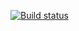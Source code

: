 [![Build status](https://ci.appveyor.com/api/projects/status/ik7r3klwtkim9598?svg=true)](https://ci.appveyor.com/project/Slendy3/aqahw2-3-2)
